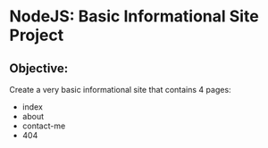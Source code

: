 # NodeJS: Basic Informational Site Project

## Objective:
Create a very basic informational site that contains 4 pages: 
- index
- about
- contact-me 
- 404

